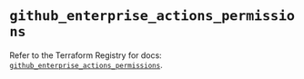 # `github_enterprise_actions_permissions`

Refer to the Terraform Registry for docs: [`github_enterprise_actions_permissions`](https://registry.terraform.io/providers/integrations/github/6.7.3/docs/resources/enterprise_actions_permissions).
